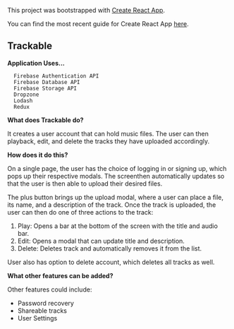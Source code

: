 This project was bootstrapped with [Create React App](https://github.com/facebookincubator/create-react-app).

You can find the most recent guide for Create React App [here](https://github.com/facebookincubator/create-react-app/blob/master/packages/react-scripts/template/README.md).

## Trackable 

**Application Uses...**

```
  Firebase Authentication API
  Firebase Database API
  Firebase Storage API
  Dropzone
  Lodash 
  Redux
```

**What does Trackable do?**

It creates a user account that can hold music files. The user can then 
playback, edit, and delete the tracks they have uploaded accordingly.

**How does it do this?**

On a single page, the user has the choice of logging in or signing up, which
pops up their respective modals. The screenthen automatically updates so that 
the user is then able to upload their desired files. 

The plus button brings up the upload modal, where a user can place a file, its 
name, and a description of the track. Once the track is uploaded, the user can
then do one of three actions to the track:

1. Play: Opens a bar at the bottom of the screen with the title and audio bar.
2. Edit: Opens a modal that can update title and description.
3. Delete: Deletes track and automatically removes it from the list.

User also has option to delete account, which deletes all tracks as well.

**What other features can be added?**

Other features could include:

* Password recovery
* Shareable tracks
* User Settings